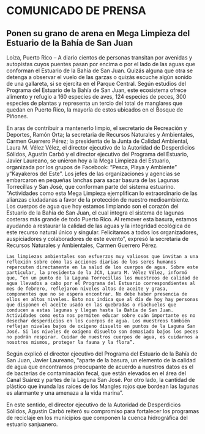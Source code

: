 # COMUNICADO DE PRENSA #

## Ponen su grano de arena en Mega Limpieza del Estuario de la Bahía de San Juan ##

Loíza, Puerto Rico – A diario cientos de personas transitan por avenidas y autopistas cuyos puentes pasan por encima o por el lado de las aguas que conforman el Estuario de la Bahía de San Juan. Quizás alguna que otra se detenga a observar el vuelo de las garzas o quizás escuche algún sonido de una gallareta, si se ejercita en el Parque Central. Según estudios del Programa del Estuario de la Bahía de San Juan, este ecosistema ofrece alimento y refugio a 160 especies de aves, 124 especies de peces, 300 especies de plantas y representa un tercio del total de manglares que quedan en Puerto Rico, la mayoría de estos ubicados en el Bosque de Piñones.  

En aras de contribuir a mantenerlo limpio, el secretario de Recreación y Deportes, Ramón Orta; la secretaria de Recursos Naturales y Ambientales, Carmen Guerrero Pérez; la presidenta de la Junta de Calidad Ambiental, Laura M. Vélez Vélez, el director ejecutivo de la Autoridad de Desperdicios Sólidos, Agustín Carbó y el director ejecutivo del Programa del Estuario, Javier Laureano, se unieron hoy a la Mega Limpieza del Estuario, organizada por los grupos de Facebook: “Pesca, Playa y Ambiente” y“Kayakeros del Este”. Los jefes de las organizaciones y agencias se embarcaron en pequeñas lanchas para sacar basura de las Lagunas Torrecillas y San José, que conforman parte del sistema estuarino.
"Actividades como esta Mega Limpieza ejemplifican lo extraordinario de las alianzas ciudadanas a favor de la protección de nuestro medioambiente.  Los cuerpos de agua que hoy estamos limpiando son el corazón del Estuario de la Bahía de San Juan, el cual integra el sistema de lagunas costeras más grande de todo Puerto Rico.  Al remover esta basura, estamos ayudando a restaurar la calidad de las aguas y la integridad ecológica de este recurso natural único y singular.  Felicitamos a todos los organizadores, auspiciadores y colaboradores de este evento”, expresó la secretaria de Recursos Naturales y Ambientales, Carmen Guerrero Pérez.  

    Las limpiezas ambientales son esfuerzos muy valiosos que invitan a una reflexión sobre cómo las acciones diarias de los seres humanos repercuten directamente en la salud de los cuerpos de agua. Sobre este particular, la presidenta de la JCA, Laura M. Vélez Vélez, informó que, “en un punto de la Laguna Torrecillas los muestreos de calidad de agua llevados a cabo por el Programa del Estuario correspondientes al mes de febrero, reflejaron niveles altos de aceite y grasa, componentes que no se espera encontrar. No debe haber presencia de ellos en altos niveles. Esto nos indica que al día de hoy hay personas que disponen el aceite usado en las quebradas o riachuelos que conducen a estas lagunas y llegan hasta la Bahía de San Juan. Actividades como esta nos permiten educar sobre cuán importante es no desechar desperdicios en los cuerpos de agua. Los muestreos también reflejan niveles bajos de oxígeno disuelto en puntos de la Laguna San José. Si los niveles de oxígeno disuelto son demasiado bajos los peces no podrán respirar. Cuidar de nuestros cuerpos de agua, es cuidarnos a nosotros mismos, proteger la fauna y la flora”.  

Según explicó el director ejecutivo del Programa del Estuario de la Bahía de San Juan, Javier Laureano, “aparte de la basura, un elemento de la calidad de agua que encontramos preocupante de acuerdo a nuestros datos es el de bacterias de contaminación fecal, que están elevados en el área del Canal Suárez y partes de la Laguna San José.  Por otro lado, la cantidad de plástico que inunda las raíces de los Mangles rojos que bordean las lagunas es alarmante y una amenaza a la vida marina”.  

En este sentido, el director ejecutivo de la Autoridad de Desperdicios Sólidos, Agustín Carbó  reiteró su compromiso para fortalecer los programas de reciclaje en los municipios que componen la cuenca hidrográfica del estuario sanjuanero. 
